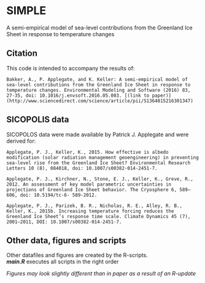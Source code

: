 # SIMPLE
A semi-empirical model of sea-level contributions from the Greenland Ice Sheet in response to temperature changes

## Citation

This code is intended to accompany the results of:

```
Bakker, A., P. Applegate, and K. Keller: A semi-empirical model of sea-level contributions from the Greenland Ice Sheet in response to temperature changes. Environmental Modeling and Software (2016) 83, 27-35, doi: 10.1016/j.envsoft.2016.05.003. [(link to paper)](http://www.sciencedirect.com/science/article/pii/S1364815216301347)
```

## SICOPOLIS data
SICOPOLOS data were made available by Patrick J. Applegate and were derived for:

```
Applegate, P. J., Keller, K., 2015. How effective is albedo modification (solar radiation management geoengineering) in preventing sea-level rise from the Greenland Ice Sheet? Environmental Research Letters 10 (8), 084018, doi: 10.1007/s00382-014-2451-7.

Applegate, P. J., Kirchner, N., Stone, E. J., Keller, K., Greve, R., 2012. An assessment of key model parametric uncertainties in projections of Greenland Ice Sheet behavior. The Cryosphere 6, 589–606, doi: 10.5194/tc-6- 589-2012.

Applegate, P. J., Parizek, B. R., Nicholas, R. E., Alley, R. B., Keller, K., 2015b. Increasing temperature forcing reduces the Greenland Ice Sheet’s response time scale. Climate Dynamics 45 (7), 2001–2011, DOI: 10.1007/s00382-014-2451-7.
```

## Other data, figures and scripts
Other datafiles and figures are created by the R-scripts.  
**_main.R_** executes all scripts in the right order

*Figures may look slightly different than in paper as a result of an R-update*
